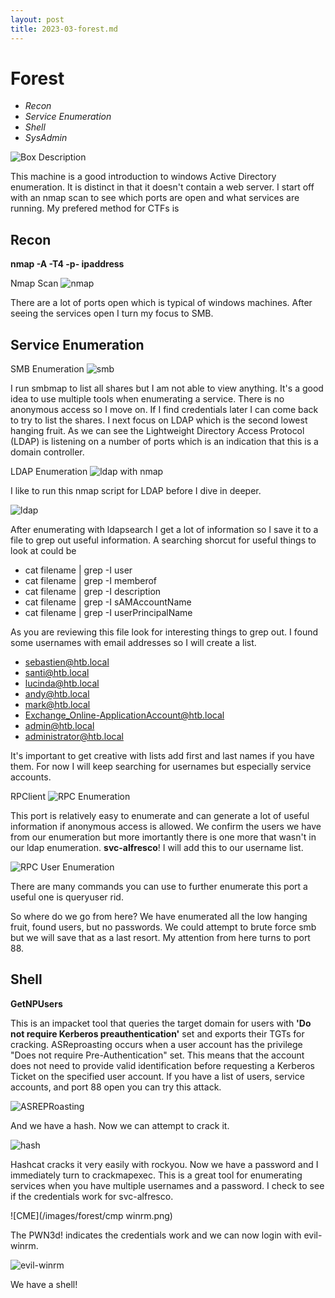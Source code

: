 ```yaml
---
layout: post
title: 2023-03-forest.md
---
```


# Forest
+ *Recon*
+ *Service Enumeration*
+ *Shell*
+ *SysAdmin*

![Box Description](/images/forest/Forest.png)

This machine is a good introduction to windows Active Directory enumeration. It is distinct in that it doesn't contain a web server. I start off with an nmap scan to see which ports are open and what services are running. My prefered method for CTFs is


## **Recon**

**nmap -A -T4 -p- ipaddress**

Nmap Scan
![nmap](/images/forest/nmap.png)

There are a lot of ports open which is typical of windows machines. After seeing the services open I turn my focus to SMB.


## **Service Enumeration**
SMB Enumeration
![smb](/images/forest/smb.png)

I run smbmap to list all shares but I am not able to view anything. It's a good idea to use multiple tools when enumerating a service. There is no anonymous access so I move on. If I find credentials later I can come back to try to list the shares. I next focus on LDAP which is the second lowest hanging fruit. As we can see the Lightweight Directory Access Protocol (LDAP) is listening on a number of ports which is an indication that this is a domain controller.



LDAP Enumeration
![ldap with nmap](/images/forest/ldap2.png)

I like to run this nmap script for LDAP before I dive in deeper. 

![ldap](/images/forest/ldap.png)

After enumerating with ldapsearch I get a lot of information so I save it to a file to grep out useful information. A searching shorcut for useful things to look at could be

* cat filename | grep -I user
* cat filename | grep -I memberof
* cat filename | grep -I description
* cat filename | grep -I sAMAccountName
* cat filename | grep -I userPrincipalName

As you are reviewing this file look for interesting things to grep out. I found some usernames with email addresses so I will create a list.
* sebastien@htb.local
* santi@htb.local
* lucinda@htb.local
* andy@htb.local
* mark@htb.local
* Exchange_Online-ApplicationAccount@htb.local
* admin@htb.local
* administrator@htb.local

It's important to get creative with lists add first and last names if you have them. For now I will keep searching for usernames but especially service accounts.



RPClient
![RPC Enumeration](/images/forest/rpclient.png)

This port is relatively easy to enumerate and can generate a lot of useful information if anonymous access is allowed. We confirm the users we have from our enumeration but more imortantly there is one more that wasn't in our ldap enumeration. **svc-alfresco**! I will add this to our username list.

![RPC User Enumeration](/images/forest/rpc.png)

There are many commands you can use to further enumerate this port a useful one is queryuser rid.

So where do we go from here? We have enumerated all the low hanging fruit, found users, but no passwords. We could attempt to brute force smb but we will save that as a last resort. My attention from here turns to port 88.

## **Shell** 

**GetNPUsers**

This is an impacket tool that queries the target domain for users with **'Do not require Kerberos preauthentication'** set and exports their TGTs for cracking. ASReproasting occurs when a user account has the privilege "Does not require Pre-Authentication" set. This means that the account does not need to provide valid identification before requesting a Kerberos Ticket on the specified user account. If you have a list of users, service accounts, and port 88 open you can try this attack.

![ASREPRoasting](/images/forest/getnpsusers.py.png)

And we have a hash. Now we can attempt to crack it.



![hash](/images/forest/hash.png)

Hashcat cracks it very easily with rockyou. Now we have a password and I immediately turn to crackmapexec. This is a great tool for enumerating services when you have multiple usernames and a password. I check to see if the credentials work for svc-alfresco.



![CME](/images/forest/cmp winrm.png)

The PWN3d! indicates the credentials work and we can now login with evil-winrm.


![evil-winrm](/images/forest/hash.png)

We have a shell!

